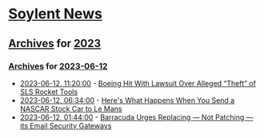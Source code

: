 # [Soylent News](../../../README.md)

## [Archives](../../index.md) for [2023](../index.md)

### [Archives](../../index.md) for [2023-06-12](index.md)

* [2023-06-12, 11:20:00](https://soylentnews.org/article.pl?sid=23/06/11/1555237&from=rss) - [Boeing Hit With Lawsuit Over Alleged “Theft” of SLS Rocket Tools](https://soylentnews.org/article.pl?sid=23/06/11/1555237&from=rss)
* [2023-06-12, 06:34:00](https://soylentnews.org/article.pl?sid=23/06/11/1535257&from=rss) - [Here's What Happens When You Send a NASCAR Stock Car to Le Mans](https://soylentnews.org/article.pl?sid=23/06/11/1535257&from=rss)
* [2023-06-12, 01:44:00](https://soylentnews.org/article.pl?sid=23/06/11/1049200&from=rss) - [Barracuda Urges Replacing — Not Patching — its Email Security Gateways](https://soylentnews.org/article.pl?sid=23/06/11/1049200&from=rss)
